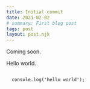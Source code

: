 ```yaml
---
title: Initial commit
date: 2021-02-02
# summary: First blog post
tags: post
layout: post.njk
---
```

Coming soon.
<!-- more -->
Hello world.

<code class="syntax-">
  console.log('hello world');
</code>
